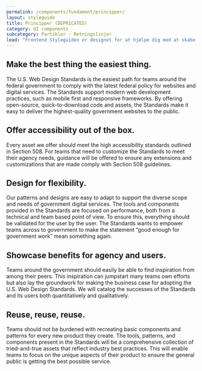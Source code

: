 ```yaml
---
permalink: /components/fundament/principper/
layout: styleguide
title: Principper (DEPRICATED)
category: UI components
subcategory: Partikler - Retningslinjer
lead: "Frontend Styleguiden er designet for at hjælpe dig med at skabe bedre brugeroplevelser for danskerne. Her er hvordan Frontend Styleguiden kan hjælpe dig:"
---
```



<div class="grid-full">
  <div class="width-one-half">
    <h2>Make the best thing the easiest thing.</h2>
    <p>The U.S. Web Design Standards is the easiest path for teams around the federal government to comply with the latest federal policy for websites and digital services. The Standards support modern web development practices, such as mobile first and responsive frameworks. By offering open-source, quick-to-download code and assets, the Standards make it easy to deliver the highest-quality government websites to the public.</p>
  </div>
  <div class="width-one-half">
    <h2>Offer accessibility out of the box.</h2>
    <p>Every asset we offer should meet the high accessibility standards outlined in Section 508. For teams that need to customize the Standards to meet their agency needs, guidance will be offered to ensure any extensions and customizations that are made comply with Section 508 guidelines.</p>
  </div>
</div>
<div class="grid-full">
  <div class="width-one-half">
    <h2>Design for flexibility.</h2>
    <p>Our patterns and designs are easy to adapt to support the diverse scope and needs of government digital services. The tools and components provided in the Standards are focused on performance, both from a technical and team based point of view. To ensure this, everything should be validated for the user by the user. The Standards wants to empower teams across to government to make the statement “good enough for government work” mean something again.</p>
  </div>
  <div class="width-one-half">
    <h2>Showcase benefits for agency and users.</h2>
    <p>Teams around the government should easily be able to find inspiration from among their peers. This inspiration can jumpstart many teams own efforts but also lay the groundwork for making the business case for adopting the U.S. Web Design Standards. We will catalog the successes of the Standards and its users both quantitatively and qualitatively.</p>
  </div>
</div>
<div class="grid-full">
  <div class="width-one-half">
    <h2>Reuse, reuse, reuse.</h2>
    <p>Teams should not be burdened with recreating basic components and patterns for every new product they create. The tools, patterns, and components present in the Standards will be a comprehensive collection of tried-and-true assets that reflect industry best practices. This will enable teams to focus on the unique aspects of their product to ensure the general public is getting the best possible service.</p>
  </div>
</div>
